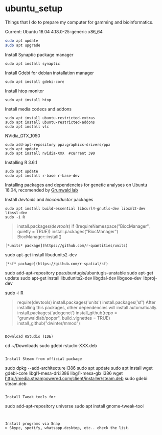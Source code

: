 # ubuntu_setup
Things that I do to prepare my computer for gamming and bioinformatics.

Current: Ubuntu 18.04 4.18.0-25-generic x86_64 

```bash
sudo apt update
sudo apt upgrade
```

Install Synaptic package manager
```
sudo apt install synaptic
```
Install Gdebi for debian installation manager
```
sudo apt install gdebi-core
```

Install htop monitor
```
sudo apt install htop
```

Install media codecs and addons
```
sudo apt install ubuntu-restricted-extras
sudo apt install ubuntu-restricted-addons
sudo apt install vlc
```

NVidia_GTX_1050
```
sudo add-apt-repository ppa:graphics-drivers/ppa
sudo apt update
sudo apt install nvidia-XXX  #current 390
```

Installing R 3.6.1
```
sudo apt update
sudo apt install r-base r-base-dev
```

Installing packages and dependencies for genetic analyses on Ubuntu 18.04, recomended by [Grunwald lab](https://grunwaldlab.github.io/)

Install *devtools* and *bioconductor* packages

```
sudo apt install build-essential libcurl4-gnutls-dev libxml2-dev libssl-dev
sudo -i R
```
> install.packages(*devtools*)
> if (!requireNamespace("BiocManager", quietly = TRUE))
    install.packages("BiocManager")
> BiocManager::install()
```
[*units* package](https://github.com/r-quantities/units)
```
sudo apt-get install libudunits2-dev
```
[*sf* package](https://github.com/r-spatial/sf)
```
sudo add-apt-repository ppa:ubuntugis/ubuntugis-unstable
sudo apt-get update
sudo apt-get install libudunits2-dev libgdal-dev libgeos-dev libproj-dev 

sudo -i R

> require(devtools)
> install.packages('units')
> install.packages('sf')
After installing this packages, other dependencies will install automatically.
> install.packages('adegenet')
> install_github(repo = "grunwaldlab/poppr", build_vignettes = TRUE)
> install_github("dwinter/mmod")
```

Download RStudio (IDE)
```
cd ~/Downloads
sudo gdebi rstudio-XXX.deb
```

Install Steam from official package
```
sudo dpkg --add-architecture i386
sudo apt update
sudo apt install wget gdebi-core libgl1-mesa-dri:i386 libgl1-mesa-glx:i386
wget http://media.steampowered.com/client/installer/steam.deb
sudo gdebi steam.deb
```

Install Tweak tools for  
```
sudo add-apt-repository universe
sudo apt install gnome-tweak-tool
```


Install programs via Snap
> Skype, spotify, whatsapp.desktop, etc.. check the list.

